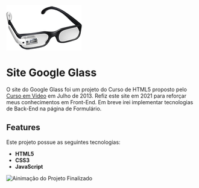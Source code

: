 ![Óculos Google Glass](https://github.com/thyagosantorini/site-google-glass/blob/main/_imagens/glass-oculos-preto-peq.png) 
# Site Google Glass

O site do Google Glass foi um projeto do Curso de HTML5 proposto pelo [ Curso em Vídeo]( https://www.cursoemvideo.com) em Julho de 2013. Refiz este site em 2021 para reforçar meus conhecimentos em Front-End. Em breve irei implementar tecnologias de Back-End na página de Formulário.

## Features

Este projeto possue as seguintes tecnologias:

- **HTML5**
- **CSS3**
- **JavaScript**


![Ainimação do Projeto Finalizado](https://github.com/thyagosantorini/site-google-glass/blob/main/_imagens/Projeto-Concluido.gif)
